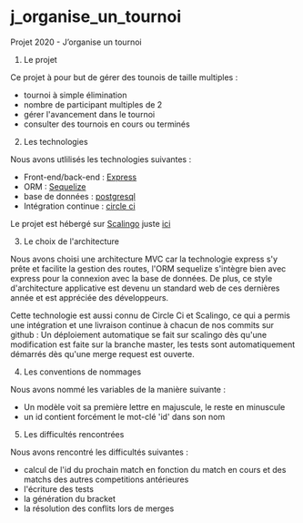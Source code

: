 # j_organise_un_tournoi
Projet 2020 - J’organise un tournoi

1. Le projet

Ce projet à pour but de gérer des tounois de taille multiples : 
* tournoi à simple élimination
* nombre de participant multiples de 2
* gérer l'avancement dans le tournoi
* consulter des tournois en cours ou terminés

2. Les technologies

Nous avons utlilisés les technologies suivantes :
* Front-end/back-end : [Express](http://expressjs.com/)
* ORM : [Sequelize](https://sequelize.org/)
* base de données : [postgresql](https://www.postgresql.org/)
* Intégration continue : [circle ci](https://circleci.com/)

Le projet est hébergé sur [Scalingo](https://scalingo.com/fr) juste [ici](https://j-organise-un-tournoi.osc-fr1.scalingo.io/)

3. Le choix de l'architecture

Nous avons choisi une architecture MVC car la technologie express s'y prête et facilite la gestion des routes, l'ORM sequelize s'intègre bien avec express pour la connexion avec la base de données.
De plus, ce style d'architecture applicative est devenu un standard web de ces dernières année et est appréciée des développeurs.

Cette technologie est aussi connu de Circle Ci et Scalingo, ce qui a permis une intégration et une livraison continue à chacun de nos commits sur github : Un déploiement automatique se fait sur scalingo dès qu'une modification est faite sur la branche master, les tests sont automatiquement démarrés dès qu'une merge request est ouverte.

4. Les conventions de nommages

Nous avons nommé les variables de la manière suivante : 
* Un modèle voit sa première lettre en majuscule, le reste en minuscule
* un id contient forcément le mot-clé 'id' dans son nom

5. Les difficultés rencontrées

Nous avons rencontré les difficultés suivantes :

* calcul de l'id du prochain match en fonction du match en cours et des matchs des autres competitions antérieures
* l'écriture des tests
* la génération du bracket
* la résolution des conflits lors de merges

